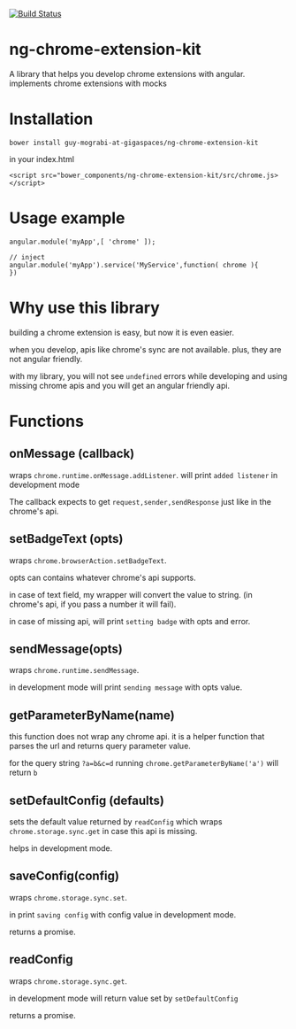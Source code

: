 

[![Build Status](https://travis-ci.org/guy-mograbi-at-gigaspaces/ng-chrome-extension-kit.svg?branch=master)](https://travis-ci.org/guy-mograbi-at-gigaspaces/ng-chrome-extension-kit)

# ng-chrome-extension-kit
A library that helps you develop chrome extensions with angular. implements chrome extensions with mocks 

# Installation

 ```
 bower install guy-mograbi-at-gigaspaces/ng-chrome-extension-kit
 ```

 in your index.html

 ```
 <script src="bower_components/ng-chrome-extension-kit/src/chrome.js></script>
 ```


 # Usage example


 ```
 angular.module('myApp',[ 'chrome' ]);

 // inject
 angular.module('myApp').service('MyService',function( chrome ){
 })
 ```


# Why use this library

building a chrome extension is easy, but now it is even easier. 

when you develop, apis like chrome's sync are not available. 
plus, they are not angular friendly. 

with my library, you will not see `undefined` errors while developing and using missing chrome apis and you will get an angular friendly api. 



# Functions

## onMessage (callback)

wraps `chrome.runtime.onMessage.addListener`. will print `added listener` in development mode

The callback expects to get `request,sender,sendResponse` just like in the chrome's api.

## setBadgeText (opts)

wraps `chrome.browserAction.setBadgeText`.

opts can contains whatever chrome's api supports.

in case of text field, my wrapper will convert the value to string. (in chrome's api, if you pass a number it will fail).

in case of missing api, will print `setting badge` with opts and error.

## sendMessage(opts)

wraps `chrome.runtime.sendMessage`.

in development mode will print `sending message` with opts value.

## getParameterByName(name)

this function does not wrap any chrome api. it is a helper function that parses the url and returns query parameter value.

for the query string `?a=b&c=d` running `chrome.getParameterByName('a')` will return `b`

## setDefaultConfig (defaults)

sets the default value returned by `readConfig` which wraps `chrome.storage.sync.get` in case this api is missing.

helps in development mode.

## saveConfig(config)

wraps `chrome.storage.sync.set`.

in print `saving config` with config value in development mode.

returns a promise.

## readConfig

wraps `chrome.storage.sync.get`.

in development mode will return value set by `setDefaultConfig`

returns a promise.